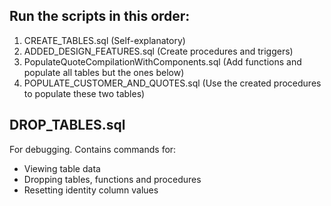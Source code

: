 ## Run the scripts in this order:

1. CREATE_TABLES.sql (Self-explanatory)
2. ADDED_DESIGN_FEATURES.sql (Create procedures and triggers)
3. PopulateQuoteCompilationWithComponents.sql (Add functions and populate all tables but the ones below)
4. POPULATE_CUSTOMER_AND_QUOTES.sql (Use the created procedures to populate these two tables)

## DROP_TABLES.sql

For debugging. Contains commands for:

- Viewing table data
- Dropping tables, functions and procedures
- Resetting identity column values